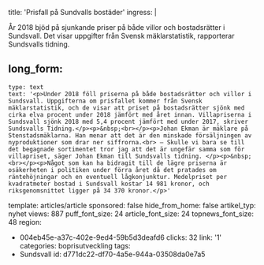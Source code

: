 title: 'Prisfall på Sundvalls bostäder'
ingress: |
  <p>År 2018 bjöd på sjunkande priser på både villor och bostadsrätter i Sundsvall. Det visar uppgifter från Svensk mäklarstatistik, rapporterar Sundsvalls tidning.
  </p>
  
long_form:
  -
    type: text
    text: '<p>Under 2018 föll priserna på både bostadsrätter och villor i Sundsvall. Uppgifterna om prisfallet kommer från Svensk mäklarstatistik, och de visar att priset på bostadsrätter sjönk med cirka elva procent under 2018 jämfört med året innan. Villapriserna i Sundsvall sjönk 2018 med 5,4 procent jämfört med under 2017, skriver Sundsvalls Tidning.</p><p>&nbsp;<br></p><p>Johan Ekman är mäklare på Stenstadsmäklarna. Han menar att det är den minskade försäljningen av nyproduktioner som drar ner siffrorna.<br> – Skulle vi bara se till det begagnade sortimentet tror jag att det är ungefär samma som för villapriset, säger Johan Ekman till Sundsvalls tidning. </p><p>&nbsp;<br></p><p>Något som kan ha bidragit till de lägre priserna är osäkerheten i politiken under förra året då det pratades om räntehöjningar och en eventuell lågkonjunktur. Medelpriset per kvadratmeter bostad i Sundsvall kostar 14 981 kronor, och riksgenomsnittet ligger på 34 370 kronor.</p>'
template: articles/article
sponsored: false
hide_from_home: false
artikel_typ: nyhet
views: 887
puff_font_size: 24
article_font_size: 24
topnews_font_size: 48
region:
  - 004eb45e-a37c-402e-9ed4-59b5d3deafd6
clicks: 32
link: '1'
categories: boprisutveckling
tags:
  - Sundsvall
id: d771dc22-df70-4a5e-944a-03508da0e7a5
